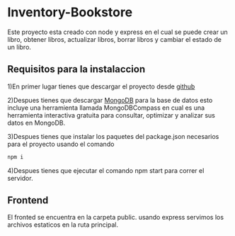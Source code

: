 # Inventory-Bookstore

Este proyecto esta creado con node y express en el cual se puede crear un libro, obtener libros, actualizar libros, borrar libros y cambiar el estado de un libro.

## Requisitos para la instalaccion

1)En primer lugar tienes que descargar el proyecto desde [github](https://github.com/juanesxz/inventory-bookstore.git)

2)Despues tienes que descargar [MongoDB](https://www.mongodb.com/try/download/community-kubernetes-operator) para la base de datos esto incluye una herramienta llamada MongoDBCompass en cual es una herramienta interactiva gratuita para consultar, optimizar y analizar sus datos en MongoDB.

3)Despues tienes que instalar los paquetes del package.json necesarios para el proyecto usando el comando

```sh
npm i
```

4)Despues tienes que ejecutar el comando npm start para correr el servidor.

## Frontend

El fronted se encuentra en la carpeta public. usando express servimos los archivos estaticos en la ruta principal.
